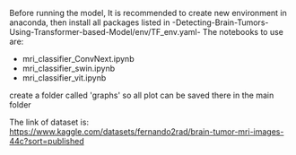 Before running the model, It is recommended to create new environment in anaconda, then install all packages listed 
in -Detecting-Brain-Tumors-Using-Transformer-based-Model/env/TF_env.yaml-
The notebooks to use are:
- mri_classifier_ConvNext.ipynb
- mri_classifier_swin.ipynb
- mri_classifier_vit.ipynb

create a folder called 'graphs' so all plot can be saved there in the main folder

The link of dataset is:
https://www.kaggle.com/datasets/fernando2rad/brain-tumor-mri-images-44c?sort=published
